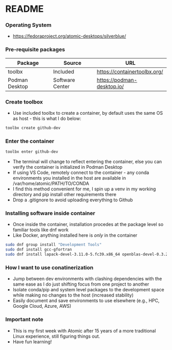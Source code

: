 # README

### Operating System

- https://fedoraproject.org/atomic-desktops/silverblue/

### Pre-requisite packages

| Package        | Source          | URL |
| -------------- | --------------- | ----------------------------- |
| toolbx         | Included        | https://containertoolbx.org/  |
| Podman Desktop | Software Center | https://podman-desktop.io/    |

### Create toolbox
- Use included toolbx to create a container, by default uses the same OS as host - this is what I do below:

```bash
toolbx create github-dev
```

### Enter the container
```bash
toolbx enter github-dev
```

- The terminal will change to reflect entering the container, else you can verify the container is initialized in Podman Desktop
- If using VS Code, remotely connect to the container - any conda environments you installed in the host are available in /var/home/atomic/PATH/TO/CONDA
- I find this method convenient for me, I spin up a venv in my working directory and pip install other requirements there
- Drop a .gitignore to avoid uploading everything to Github

### Installing software inside container
- Once inside the container, installation procedes at the package level so familiar tools like dnf work
- Like Docker, anything installed here is *only* in the container

```bash
sudo dnf group install "Development Tools"
sudo dnf install gcc-gfortran
sudo dnf install lapack-devel-3.11.0-5.fc39.x86_64 openblas-devel-0.3.21-6.fc39.x86_64
```

### How I want to use conatinerization
- Jump between dev environments with clashing dependencies with the same ease as I do just shifting focus from one project to another
- Isolate conda/pip and system level packages to the development space while making no changes to the host (increased stability)
- Easily document and save environments to use elsewhere (e.g., HPC, Google Cloud, Azure, AWS)

### Important note
- This is my first week with Atomic after 15 years of a more traditional Linux experience, still figuring things out.
- Have fun learning!
